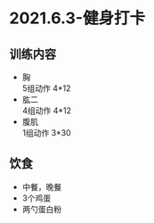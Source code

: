 # 2021.6.3-健身打卡
## 训练内容
- 胸   
5组动作 4*12
- 肱二   
4组动作 4*12
- 腹肌    
1组动作 3*30

## 饮食
- 中餐，晚餐
- 3个鸡蛋
- 两勺蛋白粉